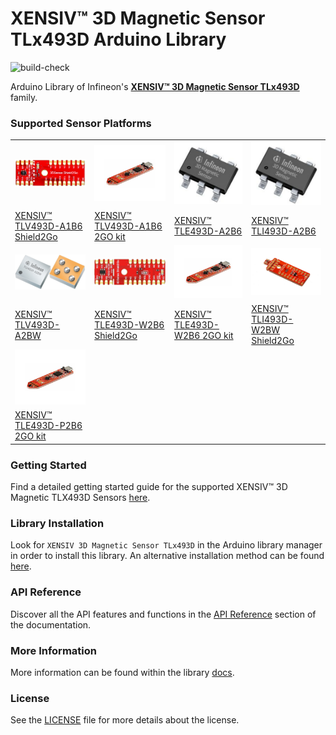 # XENSIV™ 3D Magnetic Sensor TLx493D Arduino Library

![build-check](https://github.com/Infineon/arduino-pas-co2-sensor/actions/workflows/build-check.yml/badge.svg)

<!--- TODO: Use right link --->

Arduino Library of Infineon's [**XENSIV™ 3D Magnetic Sensor TLx493D**](https://www.infineon.com/cms/en/product/sensor/magnetic-sensors/magnetic-position-sensors/3d-magnetics/) family.

### Supported Sensor Platforms

<table>
    <tr>
        <td><img src="doc/img/TLV493D_A1B6_2GO.jpg" width=200></td>
        <td><img src="doc/img/TLV493D_A1B6_MS2GO.png" width=200></td>
        <td><img src="doc/img/TLE493D_A2B6.jpg" width=200></td>
        <td><img src="doc/img/TLE493D_A2B6.jpg" width=200></td>
    </tr>
    <tr>
        <td style="test-align : center"><a href="https://www.infineon.com/cms/en/product/evaluation-boards/s2go_3d-sense_tlv493d/">XENSIV™ TLV493D-A1B6 Shield2Go</a></td>
        <td style="test-align : center"><a href="https://www.infineon.com/cms/en/product/evaluation-boards/tlv493d-a1b6-ms2go/">XENSIV™ TLV493D-A1B6 2GO kit</a></td>
        <td style="test-align : center"><a href="https://www.infineon.com/cms/en/product/sensor/magnetic-sensors/magnetic-position-sensors/3d-magnetics/tle493d-a2b6/">XENSIV™ TLE493D-A2B6</a></td>
        <td style="test-align : center"><a href="https://www.infineon.com/cms/en/product/sensor/magnetic-sensors/magnetic-position-sensors/3d-magnetics/tli493d-a2b6/">XENSIV™ TLI493D-A2B6</a></td>
    </tr>
    <tr>
        <td><img src="doc/img/TLV493D_A2BW.jpg" width=200></td>
        <td><img src="doc/img/TLE493D_W2B6_2GO.jpg" width=200></td>
        <td><img src="doc/img/TLV493D_A1B6_MS2GO.png" width=200></td>
        <td><img src="doc/img/TLI493D_W2BW_2GO.jpg" width=200></td>
    </tr>
    <tr>
        <td style="test-align : center"><a href="https://www.infineon.com/cms/en/product/sensor/magnetic-sensors/magnetic-position-sensors/3d-magnetics/tlv493d-a2bw/">XENSIV™ TLV493D-A2BW</a></td>
        <td style="test-align : center"><a href="https://www.infineon.com/cms/en/product/evaluation-boards/s2go_3d_tle493dw2b6-a0/">XENSIV™ TLE493D-W2B6 Shield2Go</a></td>
        <td style="test-align : center"><a href="https://www.infineon.com/cms/en/product/evaluation-boards/tle493d-w2b6-ms2go/">XENSIV™ TLE493D-W2B6 2GO kit</a></td>
        <td style="test-align : center"><a href="">XENSIV™ TLI493D-W2BW Shield2Go</a></td>
    </tr>
    <tr>
        <td><img src="doc/img/TLV493D_A1B6_MS2GO.png" width=200></td>
    </tr>
    <tr>
        <td style="test-align : center"><a href="">XENSIV™ TLE493D-P2B6 2GO kit</a></td>
    </tr>
</table>

### Getting Started

Find a detailed getting started guide for the supported XENSIV™ 3D Magnetic TLX493D Sensors [here](link). <!-- TODO: ADD LINK -->

### Library Installation

Look for `XENSIV 3D Magnetic Sensor TLx493D` in the Arduino library manager in order to install this library. An alternative installation method can be found [here](link). <!-- TODO: ADD LINK -->

### API Reference

Discover all the API features and functions in the [API Reference]() section of the documentation. <!-- TODO: ADD LINK -->

### More Information

More information can be found within the library [docs](). <!-- TODO: ADD LINK -->

### License

See the [LICENSE](LICENSE.md) file for more details about the license.
